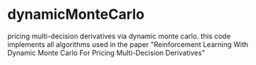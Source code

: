 # dynamicMonteCarlo
pricing multi-decision derivatives via dynamic monte carlo.
this code implements all algorithms used in the paper "Reinforcement Learning With Dynamic Monte Carlo For Pricing Multi-Decision Derivatives"
